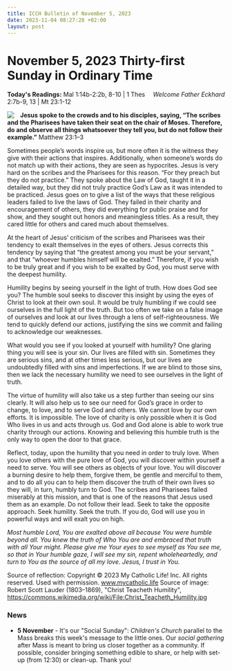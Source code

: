 ```yaml
---
title: ICCH Bulletin of November 5, 2023
date: 2023-11-04 08:27:28 +02:00
layout: post
---
```


# November 5, 2023 Thirty-first Sunday in Ordinary Time 
<span style="float: right"><em>Welcome Father Eckhard</em></span>
**Today's Readings:** Mal 1:14b-2:2b, 8-10 | 1 Thes 2:7b-9, 13 | Mt 23:1-12


<img style="float: left; margin-right: 1em;" src="https://upload.wikimedia.org/wikipedia/commons/a/a9/Christ_Teacheth_Humility.jpg?20081021214232">

**Jesus spoke to the crowds and to his disciples, saying, “The scribes and the Pharisees have taken their seat on the chair of Moses. Therefore, do and observe all things whatsoever they tell you, but do not follow their example.”** Matthew 23:1–3

Sometimes people’s words inspire us, but more often it is the witness they give with their actions that inspires. Additionally, when someone’s words do not match up with their actions, they are seen as hypocrites. Jesus is very hard on the scribes and the Pharisees for this reason. “For they preach but they do not practice.” They spoke about the Law of God, taught it in a detailed way, but they did not truly practice God’s Law as it was intended to be practiced. Jesus goes on to give a list of the ways that these religious leaders failed to live the laws of God. They failed in their charity and encouragement of others, they did everything for public praise and for show, and they sought out honors and meaningless titles. As a result, they cared little for others and cared much about themselves.

At the heart of Jesus’ criticism of the scribes and Pharisees was their tendency to exalt themselves in the eyes of others. Jesus corrects this tendency by saying that “the greatest among you must be your servant,” and that “​​whoever humbles himself will be exalted.” Therefore, if you wish to be truly great and if you wish to be exalted by God, you must serve with the deepest humility.

Humility begins by seeing yourself in the light of truth. How does God see you? The humble soul seeks to discover this insight by using the eyes of Christ to look at their own soul. It would be truly humbling if we could see ourselves in the full light of the truth. But too often we take on a false image of ourselves and look at our lives through a lens of self-righteousness. We tend to quickly defend our actions, justifying the sins we commit and failing to acknowledge our weaknesses.

What would you see if you looked at yourself with humility? One glaring thing you will see is your sin. Our lives are filled with sin. Sometimes they are serious sins, and at other times less serious, but our lives are undoubtedly filled with sins and imperfections. If we are blind to those sins, then we lack the necessary humility we need to see ourselves in the light of truth.

The virtue of humility will also take us a step further than seeing our sins clearly. It will also help us to see our need for God’s grace in order to change, to love, and to serve God and others. We cannot love by our own efforts. It is impossible. The love of charity is only possible when it is God Who lives in us and acts through us. God and God alone is able to work true charity through our actions. Knowing and believing this humble truth is the only way to open the door to that grace.

Reflect, today, upon the humility that you need in order to truly love. When you love others with the pure love of God, you will discover within yourself a need to serve. You will see others as objects of your love. You will discover a burning desire to help them, forgive them, be gentle and merciful to them, and to do all you can to help them discover the truth of their own lives so they will, in turn, humbly turn to God. The scribes and Pharisees failed miserably at this mission, and that is one of the reasons that Jesus used them as an example. Do not follow their lead. Seek to take the opposite approach. Seek humility. Seek the truth. If you do, God will use you in powerful ways and will exalt you on high.

*Most humble Lord, You are exalted above all because You were humble beyond all. You knew the truth of Who You are and embraced that truth with all Your might. Please give me Your eyes to see myself as You see me, so that in Your humble gaze, I will see my sin, repent wholeheartedly, and turn to You as the source of all my love. Jesus, I trust in You.*

Source of reflection: Copyright © 2023 My Catholic Life! Inc. All rights reserved. Used with permission. www.mycatholic.life
Source of image: Robert Scott Lauder  (1803–1869), "Christ Teacheth Humility", https://commons.wikimedia.org/wiki/File:Christ_Teacheth_Humility.jpg

### News 

* **5 November** - It's our "Social Sunday": *Children's Church* parallel to the Mass breaks this week's message to the little ones. Our *social gathering* after Mass is meant to bring us closer together as a community. If possible, consider bringing something edible to share, or help with set-up (from 12:30) or clean-up. Thank you!
